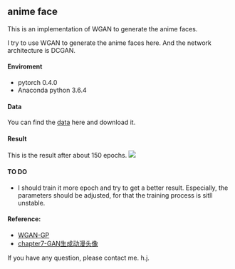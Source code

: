 ## anime face
This is an implementation of WGAN to generate the anime faces.

I try to use WGAN to generate the anime faces here.
And the network architecture is DCGAN. 

#### Enviroment
* pytorch 0.4.0
* Anaconda python 3.6.4

#### Data
You can find the [data](https://github.com/chenyuntc/pytorch-book/tree/master/chapter7-GAN%E7%94%9F%E6%88%90%E5%8A%A8%E6%BC%AB%E5%A4%B4%E5%83%8F) here and download it.

#### Result
This is the result after about 150 epochs.
![](https://github.com/huijianpzh/generative-models/blob/master/WGAN/anime_face/test.png)

#### TO DO
* I should train it more epoch and try to get a better result. Especially, the parameters should be adjusted, for that the training process is sitll unstable.

#### Reference:
* [WGAN-GP](https://github.com/caogang/wgan-gp)
* [chapter7-GAN生成动漫头像](https://github.com/chenyuntc/pytorch-book/tree/master/chapter7-GAN%E7%94%9F%E6%88%90%E5%8A%A8%E6%BC%AB%E5%A4%B4%E5%83%8F)

If you have any question, please contact me.
h.j.
